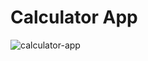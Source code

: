 # Calculator App

![calculator-app](https://github.com/emapeire/calculator/assets/63935846/d8f31848-6933-45ff-9b6e-8b0958eef211)
